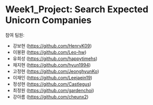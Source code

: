 # Week1_Project: Search Expected Unicorn Companies



참여 팀원:
- 강보현 (https://github.com/HenryK09)
- 이봉환 (https://github.com/Leo-hw)
- 유희성 (https://github.com/happytimehs)
- 채지현 (https://github.com/hyun1994)
- 고정현 (https://github.com/JeonghyunKo)
- 이재인 (https://github.com/Leejaein19)
- 정성현 (https://github.com/Castlegus)
- 최정원 (https://github.com/gardenchoi)
- 강아름 (https://github.com/cheunx2)

